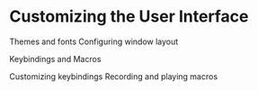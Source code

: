 # Customizing the User Interface

Themes and fonts
Configuring window layout

Keybindings and Macros

Customizing keybindings
Recording and playing macros